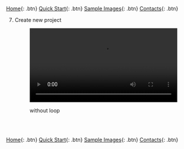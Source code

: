 [Home](https://4specid.github.io){: .btn}
[Quick Start](https://4specid.github.io/tutorial){: .btn}
[Sample Images](https://4specid.github.io/images){: .btn}
[Contacts](https://4specid.github.io/Contacts){: .btn}


	
7. Create new project
	<figure class="large">
		<div class="myvideo">
			<video  style="display:block; width:100%; height:auto;" autoplay controls loop="loop">
			<source src="{{ site.baseurl }}\assets\videos\CreateProject.mp4" type="video/mp4" />
		   </video>
		</div>
		<p align="justify"><figcaption>without loop</figcaption></p>	
	</figure>



<br/><br/>



[Home](https://4specid.github.io){: .btn}
[Quick Start](https://4specid.github.io/tutorial){: .btn}
[Sample Images](https://4specid.github.io/images){: .btn}
[Contacts](https://4specid.github.io/Contacts){: .btn}